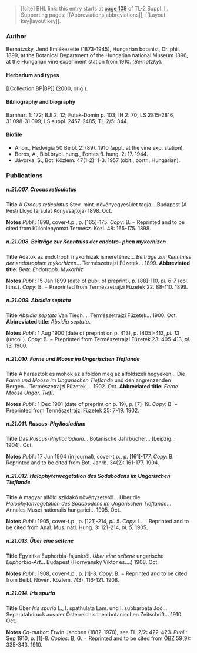 > [!cite] BHL link: this entry starts at [page 108](https://www.biodiversitylibrary.org/item/103859#page/118/mode/1up) of TL-2 Suppl. II.
> Supporting pages: [[Abbreviations|abbreviations]], [[Layout key|layout key]].

### Author

Bernátzsky, Jenö Emlékezette (1873-1945), Hungarian botanist, Dr. phil. 1899, at the Botanical Department of the Hungarian national Museum 1896, at the Hungarian vine experiment station from 1910. (*Bernátzky*).

#### Herbarium and types

[[Collection BP|BP]] (2000, orig.).

#### Bibliography and biography

Barnhart 1: 172; BJI 2: 12; Futak-Domin p. 103; IH 2: 70; LS 2815-2816, 31.098-31.099; LS suppl. 2457-2485; TL-2/5: 344.

#### Biofile

- Anon., Hedwigia 50 Beibl. 2: (89). 1910 (appt. at the vine exp. station).
- Boros, A., Bibl.bryol. hung., Fontes fl. hung. 2: 17. 1944.
- Jávorka, S., Bot. Közlem. 47(1-2): 1-3. 1957 (obit., portr., Hungarian).

### Publications

##### n.21.007. Crocus reticulatus

**Title**
A *Crocus reticulatus* Stev. mint. növényegyesület tagja... Budapest (A Pesti LloydTársulat Könyvsajtoja) 1898. Oct.

**Notes**
*Publ*.: 1898, cover-t.p., p. \[165\]-175. *Copy*: B. − Reprinted and to be cited from Különlenyomat Termész. Közl. 48: 165-175. 1898.

##### n.21.008. Beiträge zur Kenntniss der endotro- phen mykorhizen

**Title**
Adatok az endotroph mykorhizák ismeretéhez... *Beiträge zur Kenntniss der endotrophen mykorhizen*... Természetrajzi Füzetek... 1899.
**Abbreviated title**: *Beitr. Endotroph. Mykorhiz.*

**Notes**
*Publ*.: 15 Jan 1899 (date of publ. of preprint), p. \[88\]-110, *pl. 6-7* (col. liths.). *Copy*: B. − Preprinted from Természetrajzi Füzetek 22: 88-110. 1899.

##### n.21.009. Absidia septata

**Title**
*Absidia septata* Van Tiegh.... Természetrajzi Füzetek... 1900. Oct.
**Abbreviated title**: *Absidia septata*.

**Notes**
*Publ*.: 1 Aug 1900 (date of preprint on p. 413), p. \[405\]-413, *pl. 13* (uncol.). *Copy*: B. − Preprinted from Természetrajzi Füzetek 23: 405-413, *pl. 13.* 1900.

##### n.21.010. Farne und Moose im Ungarischen Tieflande

**Title**
A harasztok és mohok az alföldön meg az alföldszéli hegyeken... Die *Farne und Moose im Ungarischen Tieflande* und den angrenzenden Bergen... Természetrajzi Füzetek ... 1902. Oct.
**Abbreviated title**: *Farne Moose Ungar. Tiefl.*

**Notes**
*Publ*.: 1 Dec 1901 (date of preprint on p. 19), p. \[7\]-19. *Copy*: B. − Preprinted from Természetrajzi Füzetek 25: 7-19. 1902.

##### n.21.011. Ruscus-Phyllocladium

**Title**
Das *Ruscus-Phyllocladium*... Botanische Jahrbücher... \[Leipzig... 1904\]. Oct.

**Notes**
*Publ*.: 17 Jun 1904 (in journal), cover-t.p., p. \[161\]-177. *Copy*: B. − Reprinted and to be cited from Bot. Jahrb. 34(2): 161-177. 1904.

##### n.21.012. Halophytenvegetation des Sodabodens im Ungarischen Tieflande

**Title**
A magyar alföld szíklakó növényzetéröl... Über die *Halophytenvegetation des Sodabodens im Ungarischen Tieflande*... Annales Musei nationalis hungarici... 1905. Oct.

**Notes**
*Publ*.: 1905, cover-t.p., p. \[121\]-214, *pl. 5.* *Copy*: L. − Reprinted and to be cited from Anal. Mus. natl. Hung. 3: 121-214, *pl. 5.* 1905.

##### n.21.013. Über eine seltene

**Title**
Egy ritka Euphorbia-fajunkról. *Über eine seltene* ungarische *Euphorbia-Art*... Budapest (Hornyánsky Viktor es....) 1908. Oct.

**Notes**
*Publ*.: 1908, cover-t.p., p. \[1\]-8. *Copy*: B. − Reprinted and to be cited from Beibl. Növén. Közlem. 7(3): 116-121. 1908.

##### n.21.014. Iris spuria

**Title**
Über *Iris spuria* L., I. spathulata Lam. und I. subbarbata Joó... Separatabdruck aus der Österreichischen botanischen Zeitschrift... 1910. Oct.

**Notes**
*Co-author*: Erwin Janchen (1882-1970), see TL-2/2: 422-423.
*Publ*.: Sep 1910, p. \[1\]-8. *Copies*: B, G. − Reprinted and to be cited from ÖBZ 59(9): 335-343. 1910.

